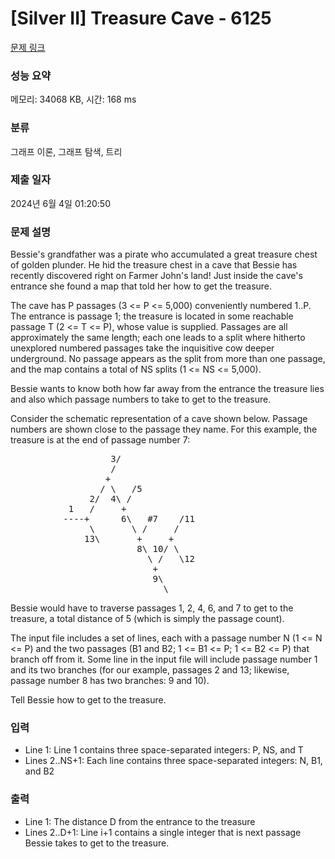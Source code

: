 # [Silver II] Treasure Cave - 6125 

[문제 링크](https://www.acmicpc.net/problem/6125) 

### 성능 요약

메모리: 34068 KB, 시간: 168 ms

### 분류

그래프 이론, 그래프 탐색, 트리

### 제출 일자

2024년 6월 4일 01:20:50

### 문제 설명

<p>Bessie's grandfather was a pirate who accumulated a great treasure chest of golden plunder. He hid the treasure chest in a cave that Bessie has recently discovered right on Farmer John's land! Just inside the cave's entrance she found a map that told her how to get the treasure.</p>

<p>The cave has P passages (3 <= P <= 5,000) conveniently numbered 1..P. The entrance is passage 1; the treasure is located in some reachable passage T (2 <= T <= P), whose value is supplied. Passages are all approximately the same length; each one leads to a split where hitherto unexplored numbered passages take the inquisitive cow deeper underground. No passage appears as the split from more than one passage, and the map contains a total of NS splits (1 <= NS <= 5,000).</p>

<p>Bessie wants to know both how far away from the entrance the treasure lies and also which passage numbers to take to get to the treasure.</p>

<p>Consider the schematic representation of a cave shown below. Passage numbers are shown close to the passage they name. For this example, the treasure is at the end of passage number 7:</p>

<pre>                   3/
                   /
                  +
                 / \   /5
               2/  4\ /
           1   /     +
          ----+      6\   #7    /11
               \       \ /     /
              13\       +     +
                        8\ 10/ \
                          \ /   \12
                           +
                           9\
                             \</pre>

<p>Bessie would have to traverse passages 1, 2, 4, 6, and 7 to get to the treasure, a total distance of 5 (which is simply the passage count).</p>

<p>The input file includes a set of lines, each with a passage number N (1 <= N <= P) and the two passages (B1 and B2; 1 <= B1 <= P; 1 <= B2 <= P) that branch off from it. Some line in the input file will include passage number 1 and its two branches (for our example, passages 2 and 13; likewise, passage number 8 has two branches: 9 and 10).</p>

<p>Tell Bessie how to get to the treasure.</p>

### 입력 

 <ul>
	<li>Line 1: Line 1 contains three space-separated integers: P, NS, and T</li>
	<li>Lines 2..NS+1: Each line contains three space-separated integers: N, B1, and B2</li>
</ul>

<p> </p>

### 출력 

 <ul>
	<li>Line 1: The distance D from the entrance to the treasure</li>
	<li>Lines 2..D+1: Line i+1 contains a single integer that is next passage Bessie takes to get to the treasure.</li>
</ul>

<p> </p>

